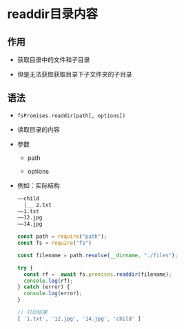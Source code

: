 # readdir目录内容

## 作用

+ 获取目录中的文件和子目录

+ 但是无法获取获取目录下子文件夹的子目录

## 语法

+ `fsPromises.readdir(path[, options])`

+ 读取目录的内容

+ 参数

  + path

  + options

+ 例如：实际结构

  ```txt
  ——child
    |__ 2.txt
  ——1.txt
  ——12.jpg
  ——14.jpg
  ```

  ```js
  const path = require("path");
  const fs = require("fs")

  const filename = path.resolve(__dirname, "./files");

  try {
    const rf =  await fs.promises.readdir(filename);
    console.log(rf);
  } catch (error) {
    console.log(error);
  }

  // 打印结果
  [ '1.txt', '12.jpg', '14.jpg', 'child' ]
  ```
